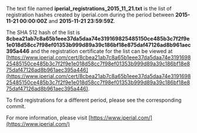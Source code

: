 The text file named **iperial_registrations_2015_11_21.txt** is the list of registration hashes created by iperial.com during the period between **2015-11-21 00:00:00Z** and **2015-11-21 23:59:59Z**.

The SHA 512 hash of the list is **8cbea21ab7c8a65b1eee37da5daa74e319169825485150ce485b3c7f2f9e1e018d58cc7f98ef01353b999d89a39c186bf18e875daf47126ad8b961aec395a446** and the registration certificate for the list can be viewed at [https://www.iperial.com/cert/8cbea21ab7c8a65b1eee37da5daa74e319169825485150ce485b3c7f2f9e1e018d58cc7f98ef01353b999d89a39c186bf18e875daf47126ad8b961aec395a446](https://www.iperial.com/cert/8cbea21ab7c8a65b1eee37da5daa74e319169825485150ce485b3c7f2f9e1e018d58cc7f98ef01353b999d89a39c186bf18e875daf47126ad8b961aec395a446).

To find registrations for a different period, please see the corresponding commit.

For more information, please visit [https://www.iperial.com/](https://www.iperial.com/)
